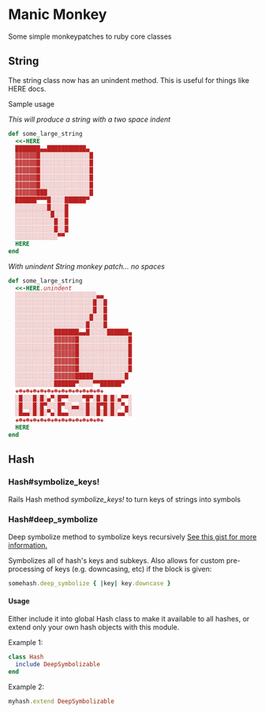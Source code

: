# Manic Monkey #
Some simple monkeypatches to ruby core classes

## String ##
The string class now has an unindent method. This is useful for things like HERE docs.

Sample usage

*This will produce a string with a two space indent*
```ruby
def some_large_string
  <<-HERE
  ███████▄▄███████████▄
  ▓▓▓▓▓▓█░░░░░░░░░░░░░░█
  ▓▓▓▓▓▓█░░░░░░░░░░░░░░█
  ▓▓▓▓▓▓█░░░░░░░░░░░░░░█
  ▓▓▓▓▓▓█░░░░░░░░░░░░░░█
  ▓▓▓▓▓▓█░░░░░░░░░░░░░░█
  ▓▓▓▓▓▓███░░░░░░░░░░░░█
  ██████▀▀▀█░░░░██████▀
  ░░░░░░░░░█░░░░█
  ░░░░░░░░░░█░░░█
  ░░░░░░░░░░░█░░█
  ░░░░░░░░░░░█░░█
  ░░░░░░░░░░░░▀▀
  HERE
end
```

*With unindent String monkey patch... no spaces*
```ruby
def some_large_string
  <<-HERE.unindent
  ░░░░░░░░░░░░░░░░░░░░░░░▄▄
  ░░░░░░░░░░░░░░░░░░░░░░█░░█
  ░░░░░░░░░░░░░░░░░░░░░░█░░█
  ░░░░░░░░░░░░░░░░░░░░░█░░░█
  ░░░░░░░░░░░░░░░░░░░░█░░░░█
  ░░░░░░░░░░░███████▄▄█░░░░░██████▄
  ░░░░░░░░░░░▓▓▓▓▓▓█░░░░░░░░░░░░░░█
  ░░░░░░░░░░░▓▓▓▓▓▓█░░░░░░░░░░░░░░█
  ░░░░░░░░░░░▓▓▓▓▓▓█░░░░░░░░░░░░░░█
  ░░░░░░░░░░░▓▓▓▓▓▓█░░░░░░░░░░░░░░█
  ░░░░░░░░░░░▓▓▓▓▓▓█░░░░░░░░░░░░░░█
  ░░░░░░░░░░░▓▓▓▓▓▓█████░░░░░░░░░█
  ░░░░░░░░░░░██████▀░░░░▀▀██████▀
  ◈☻◈☻◈☻◈☻◈☻◈☻◈☻◈☻◈☻◈☻◈☻◈☻◈
  ░█░░░█░█░▄▀░█▀▀░░░░▀█▀░█░█░█░▄▀▀░
  ░█░░░█░█▀░░░█▀░░▄▄░░█░░█▀█░█░░▀▄░
  ░█▄▄░█░█░▀▄░█▄▄░░░░░█░░█░█░█░▄▄▀░
  ◈☻◈☻◈☻◈☻◈☻◈☻◈☻◈☻◈☻◈☻◈☻◈☻◈
  HERE
end
```
## Hash ##

### Hash#symbolize_keys! ###
Rails Hash method *symbolize_keys!* to turn keys of strings into symbols

### Hash#deep_symbolize
Deep symbolize method to symbolize keys recursively
[See this gist for more information.](https://gist.github.com/998709)

Symbolizes all of hash's keys and subkeys.
Also allows for custom pre-processing of keys (e.g. downcasing, etc)
if the block is given:

```ruby
somehash.deep_symbolize { |key| key.downcase }
```

#### Usage ####
Either include it into global Hash class to make it available to all hashes, or extend only your own hash objects with this module.

Example 1:

```ruby
class Hash
  include DeepSymbolizable
end
```
Example 2:

```ruby
myhash.extend DeepSymbolizable
```
